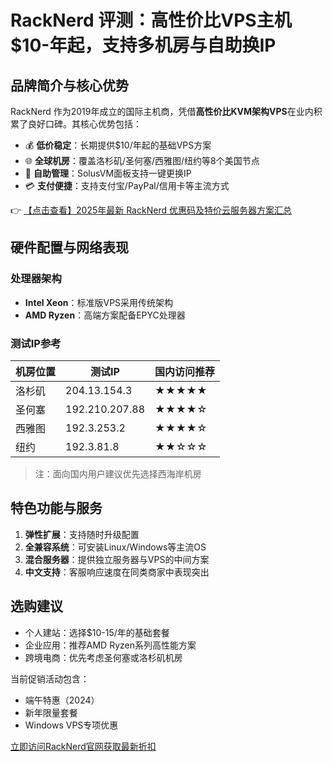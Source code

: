 # RackNerd 评测：高性价比VPS主机$10-年起，支持多机房与自助换IP

## 品牌简介与核心优势
RackNerd 作为2019年成立的国际主机商，凭借**高性价比KVM架构VPS**在业内积累了良好口碑。其核心优势包括：
- 💰 **低价稳定**：长期提供$10/年起的基础VPS方案
- 🌐 **全球机房**：覆盖洛杉矶/圣何塞/西雅图/纽约等8个美国节点
- 🔄 **自助管理**：SolusVM面板支持一键更换IP
- 💳 **支付便捷**：支持支付宝/PayPal/信用卡等主流方式

👉 [【点击查看】2025年最新 RackNerd 优惠码及特价云服务器方案汇总](https://bit.ly/Rack_Nerd)

## 硬件配置与网络表现
### 处理器架构
- **Intel Xeon**：标准版VPS采用传统架构
- **AMD Ryzen**：高端方案配备EPYC处理器

### 测试IP参考
| 机房位置   | 测试IP         | 国内访问推荐 |
|------------|----------------|--------------|
| 洛杉矶     | 204.13.154.3   | ★★★★★       |
| 圣何塞     | 192.210.207.88 | ★★★★☆       |
| 西雅图     | 192.3.253.2    | ★★★★☆       |
| 纽约       | 192.3.81.8     | ★★☆☆☆       |

> 注：面向国内用户建议优先选择西海岸机房

## 特色功能与服务
1. **弹性扩展**：支持随时升级配置
2. **全兼容系统**：可安装Linux/Windows等主流OS
3. **混合服务器**：提供独立服务器与VPS的中间方案
4. **中文支持**：客服响应速度在同类商家中表现突出

## 选购建议
- 个人建站：选择$10-15/年的基础套餐
- 企业应用：推荐AMD Ryzen系列高性能方案
- 跨境电商：优先考虑圣何塞或洛杉矶机房

当前促销活动包含：
- 端午特惠（2024）
- 新年限量套餐
- Windows VPS专项优惠

[立即访问RackNerd官网获取最新折扣](https://bit.ly/Rack_Nerd)